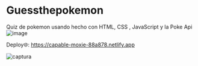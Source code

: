 # Guessthepokemon
 Quiz de pokemon usando   hecho con HTML, CSS , JavaScript y la Poke Api ![image](https://github.com/Doc1325/Guessthepokemon/assets/57734968/beb40c7d-45e5-4745-b13e-6b36fb115eeb)



Deploy🌐: https://capable-moxie-88a878.netlify.app



 ![captura](https://github.com/Doc1325/Guessthepokemon/assets/57734968/56b998a0-7d92-4a5f-85fa-b24c91d8a63e)

